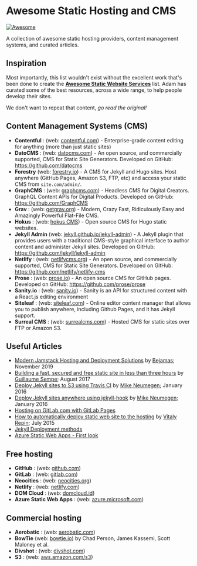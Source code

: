 # Awesome Static Hosting and CMS
[![Awesome](https://cdn.rawgit.com/sindresorhus/awesome/d7305f38d29fed78fa85652e3a63e154dd8e8829/media/badge.svg)](https://github.com/sindresorhus/awesome)

A collection of awesome static hosting providers, content management systems, and curated articles.

## Inspiration

Most importantly, this list wouldn't exist without the excellent work that's been done to create the [**Awesome Static Website Services**](https://github.com/aharris88/awesome-static-website-services) list.  Adam has curated some of the best resources, across a wide range, to help people develop their sites. 

We don't want to repeat that content, _go read the original!_  

## Content Management Systems (CMS)
- **Contentful** : (web: [contentful.com](https://www.contentful.com/features/)) - Enterprise-grade content editing for anything (more than just static sites)
- **DatoCMS** : (web: [datocms.com](https://www.datocms.com)) - An open source, and commercially supported, CMS for Static Site Generators.  Developed on GitHub: https://github.com/datocms
- **Forestry** (web: [forestry.io](https://forestry.io)) - A CMS for Jekyll and Hugo sites. Host anywhere (GitHub Pages, Amazon S3, FTP, etc) and access your static CMS from `site.com/admin/`.
- **GraphCMS** : (web: [graphcms.com](https://graphcms.com/)) - Headless CMS for Digital Creators. GraphQL Content APIs for Digital Products.  Developed on GitHub: https://github.com/GraphCMS
- **Grav** : (web: [getgrav.org](https://getgrav.org/)) - Modern, Crazy Fast, Ridiculously Easy and Amazingly Powerful Flat-File CMS.
- **Hokus** : (web: [hokus CMS](https://www.hokuscms.com/)) - Open source CMS for Hugo static websites.
- **Jekyll Admin** (web: [jekyll.github.io/jekyll-admin](https://jekyll.github.io/jekyll-admin/)) - A Jekyll plugin that provides users with a traditional CMS-style graphical interface to author content and administer Jekyll sites.  Developed on GitHub: https://github.com/jekyll/jekyll-admin
- **Netlify** : (web: [netlifycms.org](https://www.netlifycms.org/)) - An open source, and commercially supported, CMS for Static Site Generators.  Developed on GitHub: https://github.com/netlify/netlify-cms
- **Prose** : (web: [prose.io](http://prose.io/)) - An open source CMS for GitHub pages.  Developed on GitHub: https://github.com/prose/prose
- **Sanity.io** : (web: [sanity.io](https://www.sanity.io/)) - Sanity is an API for structured content with a React.js editing environment
- **Siteleaf** : (web: [siteleaf.com](http://www.siteleaf.com/)) - Online editor content manager that allows you to publish anywhere, including Github Pages, and it has Jekyll support.
- **Surreal CMS** : (web: [surrealcms.com](http://www.surrealcms.com/)) - Hosted CMS for static sites over FTP or Amazon S3.

## Useful Articles
- [Modern Jamstack Hosting and Deployment Solutions](https://bejamas.io/blog/jamstack-hosting-deployment/) by [Bejamas](https://github.com/bejamas); November 2019
- [Building a fast, secured and free static site in less than three hours](https://fillmem.com/post/self-hosted-fast-secured-and-free-static-site/) by [Guillaume Sempe](https://github.com/gsempe); August 2017
- [Deploy Jekyll sites to S3 using Travis CI](https://cloudcannon.com/tutorial/2016/01/21/deploy-jekyll-sites-to-s3-using-travis-ci/) by [Mike Neumegen](https://github.com/mneumegen); January 2016
- [Deploy Jekyll sites anywhere using jekyll-hook](https://cloudcannon.com/tutorial/2016/01/26/deploy-jekyll-sites-anywhere-with-jekyll-hook/) by [Mike Neumegen](https://github.com/mneumegen); January 2016
- [Hosting on GitLab.com with GitLab Pages](https://about.gitlab.com/2016/04/07/gitlab-pages-setup/)
- [How to automatically deploy static web site to the hosting](http://vrepin.org/vr/JekyllDeploy) by [Vitaly Repin](https://github.com/vitalyrepin/); July 2015
- [Jekyll Deployment methods](https://jekyllrb.com/docs/deployment-methods/)
- [Azure Static Web Apps - First look](https://dev.to/azure/static-web-apps-first-look-3b1)

## Free hosting
- **GitHub** : (web: [github.com](https://github.com))
- **GitLab** : (web: [gitlab.com](https://gitlab.com))
- **Neocities** : (web: [neocities.org](https://neocities.org))
- **Netlify** : (web: [netlify.com](https://www.netlify.com))
- **DOM Cloud** : (web: [domcloud.id](https://domcloud.id/en/))
- **Azure Static Web Apps** : (web: [azure.microsoft.com](https://azure.microsoft.com/services/app-service/static/))

## Commercial hosting
- **Aerobatic** : (web: [aerobatic.com](http://www.aerobatic.com))
- **BowTie** (web: [bowtie.io](https://bowtie.io)) by Chad Person, James Kassemi, Scott Maloney et al.
- **Divshot** : (web: [divshot.com](https://divshot.com/))
- **S3** : (web: [aws.amazon.com/s3](http://aws.amazon.com/s3/))
